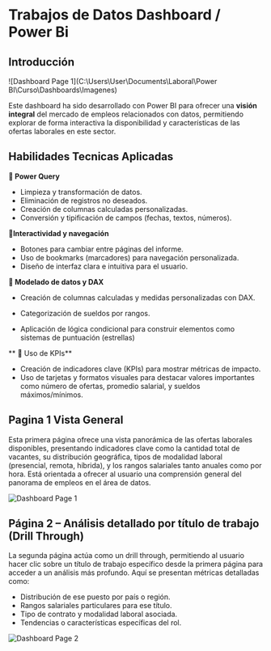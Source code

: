 # Trabajos de Datos Dashboard / Power Bi
## Introducción

![Dashboard Page 1](C:\Users\User\Documents\Laboral\Power BI\Curso\Dashboards\Imagenes)

Este dashboard ha sido desarrollado con Power BI para ofrecer una **visión integral** del mercado de empleos relacionados con datos, permitiendo explorar de forma interactiva la disponibilidad y características de las ofertas laborales en este sector.

## Habilidades Tecnicas Aplicadas

**🔄 Power Query**
- Limpieza y transformación de datos.  
- Eliminación de registros no deseados.  
- Creación de columnas calculadas personalizadas.  
- Conversión y tipificación de campos (fechas, textos, números).

**🧭Interactividad y navegación**

- Botones para cambiar entre páginas del informe.  
- Uso de bookmarks (marcadores) para navegación personalizada.  
- Diseño de interfaz clara e intuitiva para el usuario.

**🧮 Modelado de datos y DAX**

- Creación de columnas calculadas y medidas personalizadas con DAX.

- Categorización de sueldos por rangos.

- Aplicación de lógica condicional para construir elementos como sistemas de puntuación (estrellas)

** 🔢 Uso de KPIs**

- Creación de indicadores clave (KPIs) para mostrar métricas de impacto.  
- Uso de tarjetas y formatos visuales para destacar valores importantes como número de ofertas, promedio salarial, y sueldos máximos/mínimos.  

## Pagina 1 Vista General

Esta primera página ofrece una vista panorámica de las ofertas laborales disponibles, presentando indicadores clave como la cantidad total de vacantes, su distribución geográfica, tipos de modalidad laboral (presencial, remota, híbrida), y los rangos salariales tanto anuales como por hora. Está orientada a ofrecer al usuario una comprensión general del panorama de empleos en el área de datos.

![Dashboard Page 1](/Imagenes/Pagina%201.png)

## Página 2 – Análisis detallado por título de trabajo (Drill Through)

La segunda página actúa como un drill through, permitiendo al usuario hacer clic sobre un título de trabajo específico desde la primera página para acceder a un análisis más profundo. Aquí se presentan métricas detalladas como:

- Distribución de ese puesto por país o región.
- Rangos salariales particulares para ese título.
- Tipo de contrato y modalidad laboral asociada.
- Tendencias o características específicas del rol.

![Dashboard Page 2](/Imagenes/Pagina%202.png)
